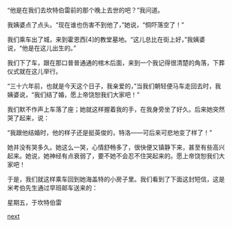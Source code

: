 
“他是在我们去坎特伯雷前的那个晚上去世的吧？”我问道。

我姨婆点了点头。“现在谁也伤害不到他了，”她说，“恫吓落空了！”

我们乘车出了城，来到霍恩西[4]的教堂墓地。“这儿总比在街上好，”我姨婆说，“他是在这儿出生的。”

我们下了车，跟在那口普普通通的棺木后面，来到一个我记得很清楚的角落，下葬仪式就在这儿举行。

“三十六年前，也就是今天这个日子，我亲爱的，”当我们朝轻便马车走回去时，我姨婆说，“我们结了婚，愿上帝饶恕我们大家吧！”

我们默不作声上车落了座；她就这样握着我的手，在我身旁坐了好久。后来她突然哭了起来，说：

“我跟他结婚时，他的样子还是挺英俊的，特洛——可后来可悲地变了样了！”

她并没有哭多久。她这么一哭，心情舒畅多了，很快便又镇静下来，甚至有些高兴起来。她说，她神经有点衰弱了，要不她不会忍不住哭起来的。愿上帝饶恕我们大家吧！

于是，我们就这样乘车回到她海盖特的小房子里。我们看到了下面这封短信，这是米考伯先生通过早班邮车送来的：

星期五，于坎特伯雷

[next](page695)